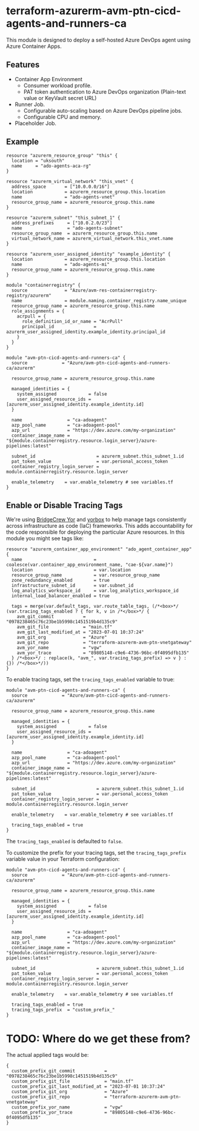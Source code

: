 # terraform-azurerm-avm-ptn-cicd-agents-and-runners-ca

This module is designed to deploy a self-hosted Azure DevOps agent using Azure Container Apps.

## Features

- Container App Environment
  - Consumer workload profile.
  - PAT token authentication to Azure DevOps organization (Plain-text value or KeyVault secret URL)
- Runner Job.
  - Configurable auto-scaling based on Azure DevOps pipeline jobs.
  - Configurable CPU and memory.
- Placeholder Job.

## Example

```hcl
resource "azurerm_resource_group" "this" {
  location = "uksouth"
  name     = "ado-agents-aca-rg"
}

resource "azurerm_virtual_network" "this_vnet" {
  address_space       = ["10.0.0.0/16"]
  location            = azurerm_resource_group.this.location
  name                = "ado-agents-vnet"
  resource_group_name = azurerm_resource_group.this.name
}

resource "azurerm_subnet" "this_subnet_1" {
  address_prefixes     = ["10.0.2.0/23"]
  name                 = "ado-agents-subnet"
  resource_group_name  = azurerm_resource_group.this.name
  virtual_network_name = azurerm_virtual_network.this_vnet.name
}

resource "azurerm_user_assigned_identity" "example_identity" {
  location            = azurerm_resource_group.this.location
  name                = "ado-agents-mi"
  resource_group_name = azurerm_resource_group.this.name
}

module "containerregistry" {
  source              = "Azure/avm-res-containerregistry-registry/azurerm"
  name                = module.naming.container_registry.name_unique
  resource_group_name = azurerm_resource_group.this.name
  role_assignments = {
    acrpull = {
      role_definition_id_or_name = "AcrPull"
      principal_id               = azurerm_user_assigned_identity.example_identity.principal_id
    }
  }
}

module "avm-ptn-cicd-agents-and-runners-ca" {
  source             = "Azure/avm-ptn-cicd-agents-and-runners-ca/azurerm"

  resource_group_name = azurerm_resource_group.this.name

  managed_identities = {
    system_assigned            = false
    user_assigned_resource_ids = [azurerm_user_assigned_identity.example_identity.id]
  }

  name                 = "ca-adoagent"
  azp_pool_name        = "ca-adoagent-pool"
  azp_url              = "https://dev.azure.com/my-organization"
  container_image_name = "${module.containerregistry.resource.login_server}/azure-pipelines:latest"

  subnet_id                       = azurerm_subnet.this_subnet_1.id
  pat_token_value                 = var.personal_access_token
  container_registry_login_server = module.containerregistry.resource.login_server

  enable_telemetry    = var.enable_telemetry # see variables.tf
}
```

## Enable or Disable Tracing Tags

We're using [BridgeCrew Yor](https://github.com/bridgecrewio/yor) and [yorbox](https://github.com/lonegunmanb/yorbox) to help manage tags consistently across infrastructure as code (IaC) frameworks. This adds accountability for the code responsible for deploying the particular Azure resources. In this module you might see tags like:

```hcl
resource "azurerm_container_app_environment" "ado_agent_container_app" {
  name                           = coalesce(var.container_app_environment_name, "cae-${var.name}")
  location                       = var.location
  resource_group_name            = var.resource_group_name
  zone_redundancy_enabled        = true
  infrastructure_subnet_id       = var.subnet_id
  log_analytics_workspace_id     = var.log_analytics_workspace_id
  internal_load_balancer_enabled = true

  tags = merge(var.default_tags, var.route_table_tags, (/*<box>*/ (var.tracing_tags_enabled ? { for k, v in /*</box>*/ {
    avm_git_commit           = "0978238465c76c23be1b5998c1451519b4d135c9"
    avm_git_file             = "main.tf"
    avm_git_last_modified_at = "2023-07-01 10:37:24"
    avm_git_org              = "Azure"
    avm_git_repo             = "terraform-azurerm-avm-ptn-vnetgateway"
    avm_yor_name             = "vgw"
    avm_yor_trace            = "89805148-c9e6-4736-96bc-0f4095dfb135"
  } /*<box>*/ : replace(k, "avm_", var.tracing_tags_prefix) => v } : {}) /*</box>*/))
}
```

To enable tracing tags, set the `tracing_tags_enabled` variable to true:

```hcl
module "avm-ptn-cicd-agents-and-runners-ca" {
  source             = "Azure/avm-ptn-cicd-agents-and-runners-ca/azurerm"

  resource_group_name = azurerm_resource_group.this.name

  managed_identities = {
    system_assigned            = false
    user_assigned_resource_ids = [azurerm_user_assigned_identity.example_identity.id]
  }

  name                 = "ca-adoagent"
  azp_pool_name        = "ca-adoagent-pool"
  azp_url              = "https://dev.azure.com/my-organization"
  container_image_name = "${module.containerregistry.resource.login_server}/azure-pipelines:latest"

  subnet_id                       = azurerm_subnet.this_subnet_1.id
  pat_token_value                 = var.personal_access_token
  container_registry_login_server = module.containerregistry.resource.login_server

  enable_telemetry    = var.enable_telemetry # see variables.tf

  tracing_tags_enabled = true
}
```

The `tracing_tags_enabled` is defaulted to `false`.

To customize the prefix for your tracing tags, set the `tracing_tags_prefix` variable value in your Terraform configuration:

```hcl
module "avm-ptn-cicd-agents-and-runners-ca" {
  source             = "Azure/avm-ptn-cicd-agents-and-runners-ca/azurerm"

  resource_group_name = azurerm_resource_group.this.name

  managed_identities = {
    system_assigned            = false
    user_assigned_resource_ids = [azurerm_user_assigned_identity.example_identity.id]
  }

  name                 = "ca-adoagent"
  azp_pool_name        = "ca-adoagent-pool"
  azp_url              = "https://dev.azure.com/my-organization"
  container_image_name = "${module.containerregistry.resource.login_server}/azure-pipelines:latest"

  subnet_id                       = azurerm_subnet.this_subnet_1.id
  pat_token_value                 = var.personal_access_token
  container_registry_login_server = module.containerregistry.resource.login_server

  enable_telemetry    = var.enable_telemetry # see variables.tf

  tracing_tags_enabled = true
  tracing_tags_prefix  = "custom_prefix_"
}
```

# TODO: Where do we get these from?
The actual applied tags would be:

```text
{
  custom_prefix_git_commit           = "0978238465c76c23be1b5998c1451519b4d135c9"
  custom_prefix_git_file             = "main.tf"
  custom_prefix_git_last_modified_at = "2023-07-01 10:37:24"
  custom_prefix_git_org              = "Azure"
  custom_prefix_git_repo             = "terraform-azurerm-avm-ptn-vnetgateway"
  custom_prefix_yor_name             = "vgw"
  custom_prefix_yor_trace            = "89805148-c9e6-4736-96bc-0f4095dfb135"
}
```

